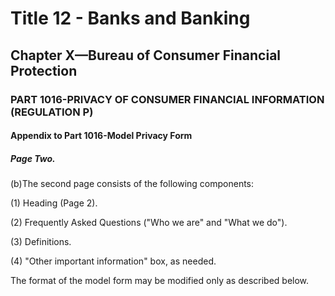 
# Title 12 - Banks and Banking
## Chapter X—Bureau of Consumer Financial Protection
### PART 1016-PRIVACY OF CONSUMER FINANCIAL INFORMATION (REGULATION P)
#### Appendix to Part 1016-Model Privacy Form
##### Page Two.

(b)The second page consists of the following components:

(1) Heading (Page 2).

(2) Frequently Asked Questions ("Who we are" and "What we do").

(3) Definitions.

(4) "Other important information" box, as needed.

The format of the model form may be modified only as described below.

